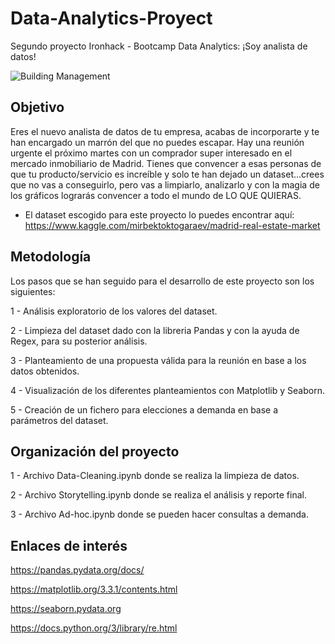 # Data-Analytics-Proyect
 Segundo proyecto Ironhack - Bootcamp Data Analytics: ¡Soy analista de datos!

![Building Management](https://user-images.githubusercontent.com/61025562/92395629-8a01b480-f11b-11ea-88cc-a58ee5cd1799.jpg)


## Objetivo

Eres el nuevo analista de datos de tu empresa, acabas de incorporarte y te han encargado un marrón del que no puedes escapar. 
Hay una reunión urgente el próximo martes con un comprador super interesado en el mercado inmobiliario de Madrid.
Tienes que convencer a esas personas de que tu producto/servicio es increíble y solo te han dejado un dataset...crees que no vas a conseguirlo, pero vas a limpiarlo, analizarlo y con la magia de los gráficos lograrás convencer a todo el mundo de LO QUE QUIERAS.

* El dataset escogido para este proyecto lo puedes encontrar aquí: 
https://www.kaggle.com/mirbektoktogaraev/madrid-real-estate-market

## Metodología

Los pasos que se han seguido para el desarrollo de este proyecto son los siguientes:

1 - Análisis exploratorio de los valores del dataset.

2 - Limpieza del dataset dado con la libreria Pandas y con la ayuda de Regex, para su posterior análisis.

3 - Planteamiento de una propuesta válida para la reunión en base a los datos obtenidos.

4 - Visualización de los diferentes planteamientos con Matplotlib y Seaborn.

5 - Creación de un fichero para elecciones a demanda en base a parámetros del dataset.

## Organización del proyecto

1 - Archivo Data-Cleaning.ipynb donde se realiza la limpieza de datos.

2 - Archivo Storytelling.ipynb donde se realiza el análisis y reporte final.

3 - Archivo Ad-hoc.ipynb donde se pueden hacer consultas a demanda.

## Enlaces de interés

https://pandas.pydata.org/docs/

https://matplotlib.org/3.3.1/contents.html

https://seaborn.pydata.org

https://docs.python.org/3/library/re.html

